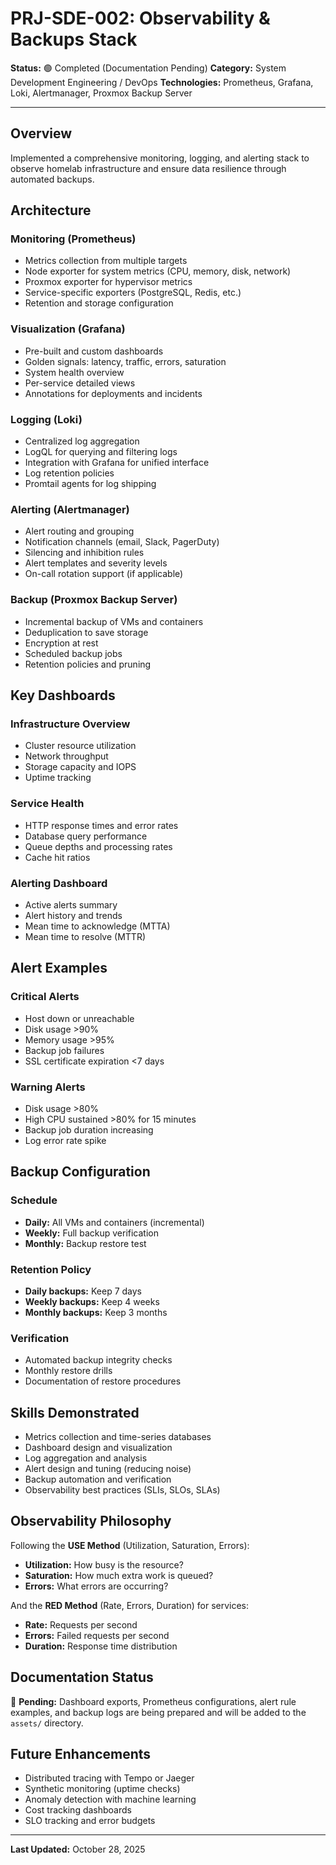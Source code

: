 # PRJ-SDE-002: Observability & Backups Stack

**Status:** 🟢 Completed (Documentation Pending)
**Category:** System Development Engineering / DevOps
**Technologies:** Prometheus, Grafana, Loki, Alertmanager, Proxmox Backup Server

---

## Overview

Implemented a comprehensive monitoring, logging, and alerting stack to observe homelab infrastructure and ensure data resilience through automated backups.

## Architecture

### Monitoring (Prometheus)
- Metrics collection from multiple targets
- Node exporter for system metrics (CPU, memory, disk, network)
- Proxmox exporter for hypervisor metrics
- Service-specific exporters (PostgreSQL, Redis, etc.)
- Retention and storage configuration

### Visualization (Grafana)
- Pre-built and custom dashboards
- Golden signals: latency, traffic, errors, saturation
- System health overview
- Per-service detailed views
- Annotations for deployments and incidents

### Logging (Loki)
- Centralized log aggregation
- LogQL for querying and filtering logs
- Integration with Grafana for unified interface
- Log retention policies
- Promtail agents for log shipping

### Alerting (Alertmanager)
- Alert routing and grouping
- Notification channels (email, Slack, PagerDuty)
- Silencing and inhibition rules
- Alert templates and severity levels
- On-call rotation support (if applicable)

### Backup (Proxmox Backup Server)
- Incremental backup of VMs and containers
- Deduplication to save storage
- Encryption at rest
- Scheduled backup jobs
- Retention policies and pruning

## Key Dashboards

### Infrastructure Overview
- Cluster resource utilization
- Network throughput
- Storage capacity and IOPS
- Uptime tracking

### Service Health
- HTTP response times and error rates
- Database query performance
- Queue depths and processing rates
- Cache hit ratios

### Alerting Dashboard
- Active alerts summary
- Alert history and trends
- Mean time to acknowledge (MTTA)
- Mean time to resolve (MTTR)

## Alert Examples

### Critical Alerts
- Host down or unreachable
- Disk usage >90%
- Memory usage >95%
- Backup job failures
- SSL certificate expiration <7 days

### Warning Alerts
- Disk usage >80%
- High CPU sustained >80% for 15 minutes
- Backup job duration increasing
- Log error rate spike

## Backup Configuration

### Schedule
- **Daily:** All VMs and containers (incremental)
- **Weekly:** Full backup verification
- **Monthly:** Backup restore test

### Retention Policy
- **Daily backups:** Keep 7 days
- **Weekly backups:** Keep 4 weeks
- **Monthly backups:** Keep 3 months

### Verification
- Automated backup integrity checks
- Monthly restore drills
- Documentation of restore procedures

## Skills Demonstrated

- Metrics collection and time-series databases
- Dashboard design and visualization
- Log aggregation and analysis
- Alert design and tuning (reducing noise)
- Backup automation and verification
- Observability best practices (SLIs, SLOs, SLAs)

## Observability Philosophy

Following the **USE Method** (Utilization, Saturation, Errors):
- **Utilization:** How busy is the resource?
- **Saturation:** How much extra work is queued?
- **Errors:** What errors are occurring?

And the **RED Method** (Rate, Errors, Duration) for services:
- **Rate:** Requests per second
- **Errors:** Failed requests per second
- **Duration:** Response time distribution

## Documentation Status

📝 **Pending:** Dashboard exports, Prometheus configurations, alert rule examples, and backup logs are being prepared and will be added to the `assets/` directory.

## Future Enhancements

- Distributed tracing with Tempo or Jaeger
- Synthetic monitoring (uptime checks)
- Anomaly detection with machine learning
- Cost tracking dashboards
- SLO tracking and error budgets

---

**Last Updated:** October 28, 2025
